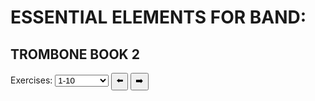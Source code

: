 <h1>ESSENTIAL ELEMENTS FOR BAND:</h1>
  <h2>TROMBONE BOOK 2</h2>
<body onload="selectFunction()">
Exercises:
  <select id="mySelect" onchange="selectFunction()">
  <option>1-10</option>
  <option>11-19</option>
  <option>20-31</option>
  <option>32-43</option>
  <option>44-55</option>
  <option>56-62</option>
  <option>63-74</option>
  <option>75-86</option>
  <option>87-99</option>
  <option>100-106</option>
  <option>107-115</option>
  <option>116-126</option>
  <option>127-133</option>
  <option>134-143</option>
  <option>144-150</option>
  <option>151-153</option>
   <optgroup label="Chorales">
  <option>154-158</option>
    </optgroup>
    <optgroup label="Major Scales">
  <option>159-162</option>
  <option>163-166</option>
  <option>167-170</option>
  <option>171-174</option>
  <option>175-178</option>
    </optgroup>
    <optgroup label="G, C, D Minor Scales">
  <option>179-184</option>
    </optgroup>
    <optgroup label="Chromatic Scales">
  <option>185-186</option>
    </optgroup>
    <optgroup label="Individual Study">
  <option>187-200</option>
   </optgroup>
    <optgroup label="Solo">
  <option>201-202</option>
    </optgroup>
</select>
      <button onclick="exercise_previous(); selectFunction(); ">⬅️</button>
      <button onclick="exercise_next(); selectFunction();">➡️</button>
    <br>

<p id="music"></p>

<script>
  //BUTTONS//
    function exercise_previous() {
        var x = 
    document.getElementById("exerciseSelect").selectedIndex;
    document.getElementById("exerciseSelect").selectedIndex = x - 1;
    }
    function exercise_next() {
        var x = 
    document.getElementById("exerciseSelect").selectedIndex;
    document.getElementById("exerciseSelect").selectedIndex = x + 1;
    }
const aud_dir = "https://e2-assets.s3.us-west-1.amazonaws.com/";
const aud_name = "E2TB"
const aud_path = `${aud_dir}${aud_name}`;
const img_dir = "https://www.essentialelementsinteractive.com/EESONGS/Graphics/"
const img_name = "B2Tbn2";
const img_path = `${img_dir}${img_name}`;
function selectFunction() {
  let text = "";
  var x = document.getElementById("mySelect").value;
  const myArray = x.split("-");
  var i = myArray[0];
  var num = myArray[1];
  for (; i <= num; i++) 
  {
    if (i < 10) {
    zero = "00";
  } else if (i < 100) {
    zero = "0";
  } else {
    zero = "";
  }
    text +="<img width='100%' src=" + img_path + zero + i + ".jpg><br><audio controls><source src=" +  aud_path + i + ".mp3></audio><br><hr style='height:10px;border-radius:25px;background-color:#75ab9a;border-style:none;'>";
  }
  document.getElementById("music").innerHTML = text;
}
</script>
</body>
